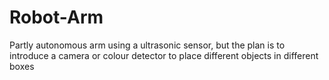 # Robot-Arm
Partly autonomous arm using a ultrasonic sensor, but the plan is to introduce a camera or colour detector to place different objects in different boxes 

